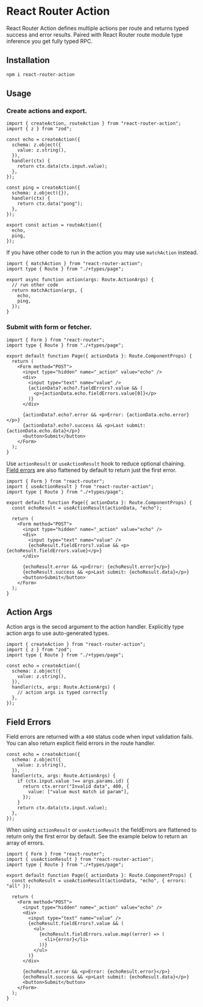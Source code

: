 # React Router Action

React Router Action defines multiple actions per route and returns typed success and error results. Paired with React Router route module type inference you get fully typed RPC.

## Installation

```sh
npm i react-router-action
```

## Usage

### Create actions and export.

```tsx
import { createAction, routeAction } from "react-router-action";
import { z } from "zod";

const echo = createAction({
  schema: z.object({
    value: z.string(),
  }),
  handler(ctx) {
    return ctx.data(ctx.input.value);
  },
});

const ping = createAction({
  schema: z.object({}),
  handler(ctx) {
    return ctx.data("pong");
  },
});

export const action = routeAction({
  echo,
  ping,
});
```

If you have other code to run in the action you may use `matchAction` instead.

```tsx
import { matchAction } from "react-router-action";
import type { Route } from "./+types/page";

export async function action(args: Route.ActionArgs) {
  // run other code
  return matchAction(args, {
    echo,
    ping,
  });
}
```

### Submit with form or fetcher.

```tsx
import { Form } from "react-router";
import type { Route } from "./+types/page";

export default function Page({ actionData }: Route.ComponentProps) {
  return (
    <Form method="POST">
      <input type="hidden" name="_action" value="echo" />
      <div>
        <input type="text" name="value" />
        {actionData?.echo?.fieldErrors?.value && (
          <p>{actionData.echo.fieldErrors.value[0]}</p>
        )}
      </div>

      {actionData?.echo?.error && <p>Error: {actionData.echo.error}</p>}
      {actionData?.echo?.success && <p>Last submit: {actionData.echo.data}</p>}
      <button>Submit</button>
    </Form>
  );
}
```

Use `actionResult` or `useActionResult` hook to reduce optional chaining.
[Field errors](#field-errors) are also flattened by default to return just the first error.

```tsx
import { Form } from "react-router";
import { useActionResult } from "react-router-action";
import type { Route } from "./+types/page";

export default function Page({ actionData }: Route.ComponentProps) {
  const echoResult = useActionResult(actionData, "echo");

  return (
    <Form method="POST">
      <input type="hidden" name="_action" value="echo" />
      <div>
        <input type="text" name="value" />
        {echoResult.fieldErrors?.value && <p>{echoResult.fieldErrors.value}</p>}
      </div>

      {echoResult.error && <p>Error: {echoResult.error}</p>}
      {echoResult.success && <p>Last submit: {echoResult.data}</p>}
      <button>Submit</button>
    </Form>
  );
}
```

## Action Args

Action args is the secod argument to the action handler.
Explicitly type action args to use auto-generated types.

```tsx
import { createAction } from "react-router-action";
import { z } from "zod";
import type { Route } from "./+types/page";

const echo = createAction({
  schema: z.object({
    value: z.string(),
  }),
  handler(ctx, args: Route.ActionArgs) {
    // action args is typed correctly
  },
});
```

## Field Errors

Field errors are returned with a `400` status code when input validation fails.
You can also return explicit field errors in the route handler.

```tsx
const echo = createAction({
  schema: z.object({
    value: z.string(),
  }),
  handler(ctx, args: Route.ActionArgs) {
    if (ctx.input.value !== args.params.id) {
      return ctx.error("Invalid data", 400, {
        value: ["value must match id param"],
      });
    }
    return ctx.data(ctx.input.value);
  },
});
```

When using `actionResult` or `useActionResult` the fieldErrors are flattened to return only the first error by default. See the example below to return an array of errors.

```tsx
import { Form } from "react-router";
import { useActionResult } from "react-router-action";
import type { Route } from "./+types/page";

export default function Page({ actionData }: Route.ComponentProps) {
  const echoResult = useActionResult(actionData, "echo", { errors: "all" });

  return (
    <Form method="POST">
      <input type="hidden" name="_action" value="echo" />
      <div>
        <input type="text" name="value" />
        {echoResult.fieldErrors?.value && (
          <ul>
            {echoResult.fieldErrors.value.map((error) => (
              <li>{error}</li>
            ))}
          </ul>
        )}
      </div>

      {echoResult.error && <p>Error: {echoResult.error}</p>}
      {echoResult.success && <p>Last submit: {echoResult.data}</p>}
      <button>Submit</button>
    </Form>
  );
}
```
